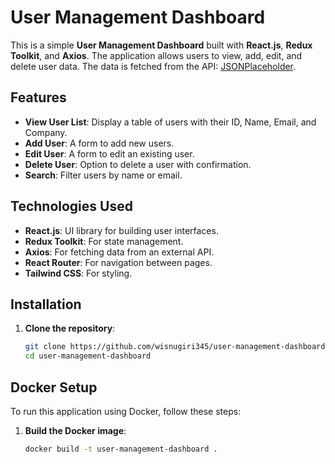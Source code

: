 # User Management Dashboard

This is a simple **User Management Dashboard** built with **React.js**, **Redux Toolkit**, and **Axios**. The application allows users to view, add, edit, and delete user data. The data is fetched from the API: [JSONPlaceholder](https://jsonplaceholder.typicode.com/users).

## Features

- **View User List**: Display a table of users with their ID, Name, Email, and Company.
- **Add User**: A form to add new users.
- **Edit User**: A form to edit an existing user.
- **Delete User**: Option to delete a user with confirmation.
- **Search**: Filter users by name or email.

## Technologies Used

- **React.js**: UI library for building user interfaces.
- **Redux Toolkit**: For state management.
- **Axios**: For fetching data from an external API.
- **React Router**: For navigation between pages.
- **Tailwind CSS**: For styling.

## Installation

1. **Clone the repository**:
   ```bash
   git clone https://github.com/wisnugiri345/user-management-dashboard.git
   cd user-management-dashboard

## Docker Setup

To run this application using Docker, follow these steps:

1. **Build the Docker image**:
   ```bash
   docker build -t user-management-dashboard .
